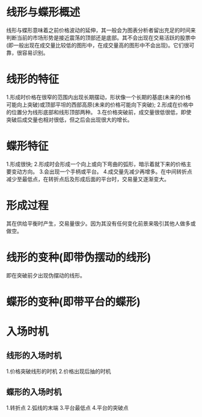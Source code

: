 # 线形与蝶形概述
  线形与蝶形意味着之前价格波动的延伸，其一般会为图表分析者留出充足的时间来判断当前的市场形势是接近震荡的顶部还是底部。其不会出现在交易活跃的股票中(即一般出现在成交量比较低的图形中，在成交量高的图形中不会出现)。它们很可靠，很容易识别。

# 线形的特征
  1.形成时价格在很窄的范围内出现长期摆动，形状像一个长期的基底(未来的价格可能向上突破)或顶部平坦的西部高原(未来的价格可能向下突破);
  2.形成在价格中的位置分为线形底部和线形顶部两种。
  3.在价格突破前，成交量很低很低，即使突破后成交量也相对很低，但之后会出现很大的增长。

# 蝶形特征
  1.形成很快;
  2.形成时会形成一个向上或向下弯曲的弧形，暗示着就下来的价格主要变动方向。
  3.会出现一个手柄或平台。
  4.成交量先减少再增多。在中间转折点减少至最低点，在转折点后及形成后面的平台时，交易量又逐渐变大。

# 形成过程
  其在供给平衡时产生，交易量很少。因为其没有任何变化前景来吸引其他人做多或做空。 
# 线形的变种(即带伪摆动的线形)
  即在突破前夕出现伪摆动的线形。
# 蝶形的变种(即带平台的蝶形)
    
# 入场时机
## 线形的入场时机
1.价格突破线形的时机
2.价格出现后抽的时机
## 蝶形的入场时机
1.转折点
2.弧线的末端
3.平台最低点
4.平台的突破点
